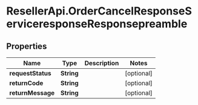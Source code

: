 # ResellerApi.OrderCancelResponseServiceresponseResponsepreamble

## Properties

Name | Type | Description | Notes
------------ | ------------- | ------------- | -------------
**requestStatus** | **String** |  | [optional] 
**returnCode** | **String** |  | [optional] 
**returnMessage** | **String** |  | [optional] 



